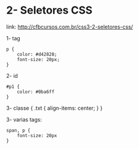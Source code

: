 # 2- Seletores CSS

link: http://cfbcursos.com.br/css3-2-seletores-css/

1- tag

```
p {
    color: #d42828;
    font-size: 20px;
}
```

2- id

```
#p1 {
    color: #0ba6ff
}
```

3- classe {
.txt {
    align-items:  center;
}
}

3- varias tags: 

```
span, p {
    font-size: 20px
}
```